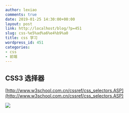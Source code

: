 ```yaml
---
author: lexiao
comments: true
date: 2019-01-25 14:30:00+00:00
layout: post
link: http://localhost/blog/?p=451
slug: css-%e5%ad%a6%e4%b9%a0
title: css 学习
wordpress_id: 451
categories:
- css
- 前端
---
```


  
  


## CSS3 选择器

  


[http://www.w3school.com.cn/cssref/css_selectors.ASP](http://www.w3school.com.cn/cssref/css_selectors.ASP)

  


  


[![](http://localhost/blog/wp-content/uploads/2019/01/25E5-25BE-25AE-25E4-25BF-25A1-25E5-259B-25BE-25E7-2589-2587_20190126012810.png)](http://localhost/blog/wp-content/uploads/2019/01/25E5-25BE-25AE-25E4-25BF-25A1-25E5-259B-25BE-25E7-2589-2587_20190126012810.png)

  

